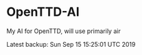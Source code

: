 # OpenTTD-AI
My AI for OpenTTD, will use primarily air

Latest backup: Sun Sep 15 15:25:01 UTC 2019
